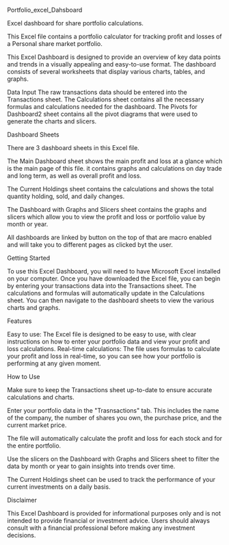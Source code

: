 Portfolio_excel_Dahsboard

Excel dashboard for share portfolio calculations.

This Excel file contains a portfolio calculator for tracking profit and losses of a Personal share market portfolio.

This Excel Dashboard is designed to provide an overview of key data points and trends in a visually appealing and easy-to-use format. The dashboard consists of several worksheets that display various charts, tables, and graphs.

Data Input
The raw transactions data should be entered into the Transactions sheet. The Calculations sheet contains all the necessary formulas and calculations needed for the dashboard. The Pivots for Dashboard2 sheet contains all the pivot diagrams that were used to generate the charts and slicers.

Dashboard Sheets

There are 3 dashboard sheets in this Excel file.

The Main Dashboard sheet shows the main profit and loss at a glance which is the main page of this file. it contains graphs and calculations on day trade and long term, as well as overall profit and loss.

The Current Holdings sheet contains the calculations and shows the total quantity holding, sold, and daily changes.

The Dashboard with Graphs and Slicers sheet contains the graphs and slicers which allow you to view the profit and loss or portfolio value by month or year.

All dashboards are linked by button on the top of that are macro enabled and will take you to different pages as clicked byt  the user.

Getting Started

To use this Excel Dashboard, you will need to have Microsoft Excel installed on your computer. Once you have downloaded the Excel file, you can begin by entering your transactions data into the Transactions sheet. The calculations and formulas will automatically update in the Calculations sheet. You can then navigate to the dashboard sheets to view the various charts and graphs.

Features

Easy to use: The Excel file is designed to be easy to use, with clear instructions on how to enter your portfolio data and view your profit and loss calculations.
Real-time calculations: The file uses formulas to calculate your profit and loss in real-time, so you can see how your portfolio is performing at any given moment.

How to Use

Make sure to keep the Transactions sheet up-to-date to ensure accurate calculations and charts.

Enter your portfolio data in the "Trasnsactions" tab. This includes the name of the company, the number of shares you own, the purchase price, and the current market price.

The file will automatically calculate the profit and loss for each stock and for the entire portfolio.

Use the slicers on the Dashboard with Graphs and Slicers sheet to filter the data by month or year to gain insights into trends over time.

The Current Holdings sheet can be used to track the performance of your current investments on a daily basis.

Disclaimer

This Excel Dashboard is provided for informational purposes only and is not intended to provide financial or investment advice. Users should always consult with a financial professional before making any investment decisions.
